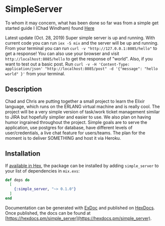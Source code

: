 # SimpleServer

To whom it may concern, what has been done so far was from a simple get
started guide I (Chad Windham) found [Here](https://www.jungledisk.com/blog/2018/03/19/tutorial-a-simple-http-server-in-elixir/)

Latest update (Oct. 28, 2019) Super simple server is up and running. With current code you can run
`iex -S mix` and the server will be up and running. From your terminal you can run
`curl -v "http://127.0.0.1:8085/hello"` to get a response! You can also use your browser and
visit `http://localhost:8085/hello` to get the response of "world". Also, if you want to test out
a basic post. Run `curl -v -H 'Content-Type: application/json' "http://localhost:8085/post" -d '{"message": "hello world" }'` from your terminal.

## Description

Chad and Chris are putting together a small project to learn the Elixir language, which
runs on the ERLANG virtual machine and is really cool. The project will be a very simple
version of task/work ticket management similar to JIRA but hopefully simplier and easier
to use. We also plan on having humor ingrained throughout the project. Simple goals are
to serve the application, use postgres for database, have different levels of user/credentials,
a live chat feature for users/teams. The plan for the moment is to deliver SOMETHING and host it
via Heroku.

## Installation

If [available in Hex](https://hex.pm/docs/publish), the package can be installed
by adding `simple_server` to your list of dependencies in `mix.exs`:

```elixir
def deps do
  [
    {:simple_server, "~> 0.1.0"}
  ]
end
```

Documentation can be generated with [ExDoc](https://github.com/elixir-lang/ex_doc)
and published on [HexDocs](https://hexdocs.pm). Once published, the docs can
be found at [https://hexdocs.pm/simple_server](https://hexdocs.pm/simple_server).
